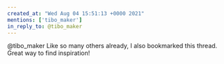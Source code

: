 ```yaml
---
created_at: "Wed Aug 04 15:51:13 +0000 2021"
mentions: ['tibo_maker']
in_reply_to: @tibo_maker
---
```


@tibo_maker Like so many others already, I also bookmarked this thread. Great way to find inspiration!